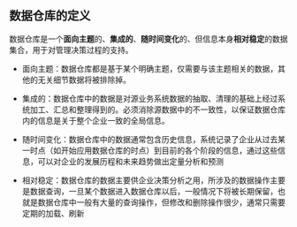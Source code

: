 ## 数据仓库的定义

数据仓库是一个**面向主题**的、**集成的**、**随时间变化**的、但信息本身**相对稳定**的数据集合，用于对管理决策过程的支持。

- 面向主题：数据仓库都是基于某个明确主题，仅需要与该主题相关的数据，其他的无关细节数据将被排除掉。  


- 集成的：数据仓库中的数据是对源业务系统数据的抽取、清理的基础上经过系统加工、汇总和整理得到的。必须消除源数据中的不一致性，以保证数据仓库内的信息是关于整个企业一致的全局信息。


- 随时间变化：数据仓库中的数据通常包含历史信息，系统记录了企业从过去某一时点（如开始应用数据仓库的时点）到目前的各个阶段的信息，通过这些信息，可以对企业的发展历程和未来趋势做出定量分析和预测


- 相对稳定：数据仓库的数据主要供企业决策分析之用，所涉及的数据操作主要是数据查询，一旦某个数据进入数据仓库以后，一般情况下将被长期保留，也就是数据仓库中一般有大量的查询操作，但修改和删除操作很少，通常只需要定期的加载、刷新